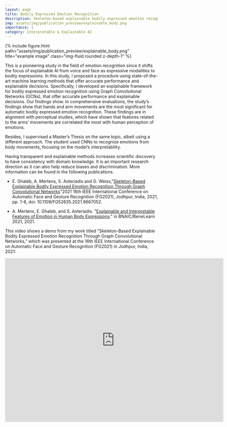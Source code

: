 ```yaml
---
layout: page
title: Bodily Expressed Emotion Recognition
description: Skeleton-based explainable bodily expressed emotion recognition through graph convolutional networks
img: assets/img/publication_preview/explainable_body.png
importance: 1
category: Interpretable & Explainable AI
---
```

<div class="row">
    <div class="col-sm mt-3 mt-md-0">
        {% include figure.html path="assets/img/publication_preview/explainable_body.png" title="example image" class="img-fluid rounded z-depth-1" %}
    </div>
</div>

This is a pioneering study in the field of emotion recognition since it shifts the focus of explainable AI from voice and face as expressive modalities to bodily expressions. In this study, I proposed a procedure using state-of-the-art machine learning methods that offer accurate performance and explainable decisions. Specifically, I developed an explainable framework for bodily expressed emotion recognition using Graph Convolutional Networks (GCNs), that offer accurate performance and explainable decisions. Our findings show. In comprehensive evaluations, the study’s findings show that hands and arm movements are the most significant for automatic bodily expressed emotion recognition. These findings are in alignment with perceptual studies, which have shown that features related to the arms’ movements are correlated the most with human perception of emotions.

Besides, I supervised a Master’s Thesis on the same topic, albeit using a different approach. The student used CNNs to recognize emotions from body movements, focusing on the model’s interpretability.

Having transparent and explainable methods increases scientific discovery to have consistency with domain knowledge. It is an important research direction as it can also help reduce biases and discrimination. More information can be found in the following publications.

* E. Ghaleb, A. Mertens, S. Asteriadis and G. Weiss,"[Skeleton-Based Explainable Bodily Expressed Emotion Recognition Through Graph Convolutional Networks](https://ieeexplore.ieee.org/abstract/document/9667052?casa_token=5FxGqvTUrjcAAAAA:CU3NamSyKLwCG9gKnKgbNkWcFQHJwSwGiTzi2xCcWP7WtNRolZRJ8hXO5oIE5KOri1ZTQ_E)"2021 16th IEEE International Conference on Automatic Face and Gesture Recognition (FG2021), Jodhpur, India, 2021, pp. 1-8, doi: 10.1109/FG52635.2021.9667052.

* A. Mertens, E. Ghaleb, and S. Asteriadis. "[Explainable and Interpretable Features of Emotion in Human Body Expressions](https://www.researchgate.net/profile/Esam-Ghaleb-2/publication/356356349_Explainable_and_Interpretable_Features_of_Emotion_in_Human_Body_Expressions/links/619671c207be5f31b796c7f1/Explainable-and-Interpretable-Features-of-Emotion-in-Human-Body-Expressions.pdf)." in BNAIC/BeneLearn 2021, 2021.

This video shows a demo from my work titled “Skeleton-Based Explainable Bodily Expressed Emotion Recognition Through Graph Convolutional Networks,” which was presented at the 16th IEEE International Conference on Automatic Face and Gesture Recognition (FG2021) in Jodhpur, India, 2021:

<p><iframe title="XAI for bodily expressed emotion recognition" width="720" height="540" src="https://www.youtube.com/embed/OYWlZfSWOc0" frameborder="0" allow="accelerometer; autoplay; clipboard-write; encrypted-media; gyroscope; picture-in-picture" allowfullscreen></iframe></p>

